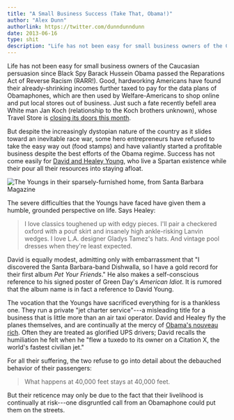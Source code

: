 ```yaml
---
title: "A Small Business Success (Take That, Obama!)"
author: "Alex Dunn"
authorlink: https://twitter.com/dunndunndunn
date: 2013-06-16
type: shit
description: "Life has not been easy for small business owners of the Caucasian persuasion since Black Spy Barack Hussein Obama passed the Reparations Act of Reverse Racism (RARR!)."
---
```


Life has not been easy for small business owners of the Caucasian
persuasion since Black Spy Barack Hussein Obama passed the Reparations
Act of Reverse Racism (RARR!).  Good, hardworking Americans have found
their already-shrinking incomes further taxed to pay for the data
plans of Obamaphones, which are then used by Welfare-Americans to shop
online and put local stores out of business.  Just such a fate
recently befell area White man Jan Koch (relationship to the Koch
brothers unknown), whose Travel Store is
[closing its doors this month](http://www.noozhawk.com/article/travel_store_closes_doors_after_29_years/
"Travel Store of Santa Barbara Packing It In After 29 Years").

But despite the increasingly dystopian nature of the country as it
slides toward an inevitable race war, some hero entrepreneurs have
refused to take the easy way out (food stamps) and have valiantly
started a profitable business despite the best efforts of the Obama
regime.  Success has not come easily for
[David and Healey Young](http://sbmag.com/2013/06/15556/ "Santa
Barbara Magazine: Jet Set"), who live a Spartan existence while their
pour all their resources into staying afloat.

![The Youngs in their sparsely-furnished home, [from Santa Barbara Magazine](http://sbmag.com/2013/06/15556/ "Santa
Barbara Magazine: Jet Set")](http://sbmag.com/wp-content/uploads/2013/06/Screen-shot-2013-06-14-at-11.19.33-AM.png
 "Screen-shot-2013-06-14-at-11.19.33-AM.png")
 
The severe difficulties that the Youngs have faced have given them a
humble, grounded perspective on life.  Says Healey:

> I love classics toughened up with edgy pieces. I'll pair a checkered
> oxford with a pouf skirt and insanely high ankle-risking Lanvin
> wedges.  I love L.A. designer Gladys Tamez's hats. And vintage pool
> dresses when they're least expected.

David is equally modest, admitting only with embarrassment that "I
discovered the Santa Barbara-band Dishwalla, so I have a gold record
for their first album *Pet Your Friends*."  He also makes a
self-conscious reference to his signed poster of Green Day's *American
Idiot*.  It is rumored that the album name is in fact a reference to
David Young.

The vocation that the Youngs have sacrificed everything for is a
thankless one.  They run a private "jet charter service"---a
misleading title for a business that is little more than an air taxi
operator.  David and Healey fly the planes themselves, and are
continually at the mercy of
[Obama's nouveau rich](http://popdust.com/2012/11/19/rihanna-air-naked-in-the-aisles/
"Pop Dust: Air Rihanna: Nudity, Talk of Mutiny and the Smell of Hot
Processed Cheese and Fear").  Often they are treated as glorified UPS
drivers; David recalls the humiliation he felt when he "flew a tuxedo
to its owner on a Citation X, the world's fastest civilian jet."

For all their suffering, the two refuse to go into detail about the
debauched behavior of their passengers: 

> What happens at 40,000 feet stays at 40,000 feet.

But their reticence may only be due to the fact that their livelihood
is continually at risk---one disgruntled call from an Obamaphone could
put them on the streets.
